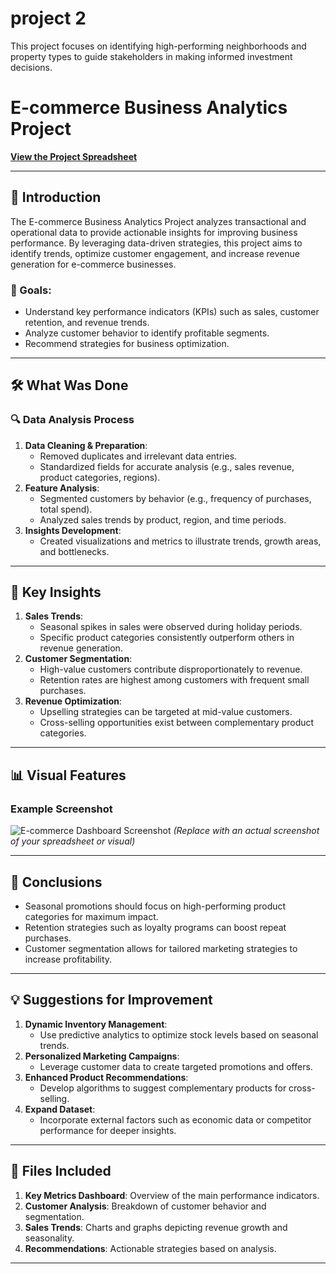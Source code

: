 # project 2
This project focuses on identifying high-performing neighborhoods and property types to guide stakeholders in making informed investment decisions.

# E-commerce Business Analytics Project

[**View the Project Spreadsheet**](https://docs.google.com/spreadsheets/d/1kiJe_Y_17zl3aQ9SjFSDjCdLIFgm-Rb6PM2Awv8ssfY/edit?usp=sharing)

---

## 📌 Introduction
The E-commerce Business Analytics Project analyzes transactional and operational data to provide actionable insights for improving business performance. By leveraging data-driven strategies, this project aims to identify trends, optimize customer engagement, and increase revenue generation for e-commerce businesses.

### 🎯 Goals:
- Understand key performance indicators (KPIs) such as sales, customer retention, and revenue trends.
- Analyze customer behavior to identify profitable segments.
- Recommend strategies for business optimization.

---

## 🛠 What Was Done
### 🔍 Data Analysis Process
1. **Data Cleaning & Preparation**:
   - Removed duplicates and irrelevant data entries.
   - Standardized fields for accurate analysis (e.g., sales revenue, product categories, regions).
2. **Feature Analysis**:
   - Segmented customers by behavior (e.g., frequency of purchases, total spend).
   - Analyzed sales trends by product, region, and time periods.
3. **Insights Development**:
   - Created visualizations and metrics to illustrate trends, growth areas, and bottlenecks.

---

## 🔑 Key Insights
1. **Sales Trends**:
   - Seasonal spikes in sales were observed during holiday periods.
   - Specific product categories consistently outperform others in revenue generation.
2. **Customer Segmentation**:
   - High-value customers contribute disproportionately to revenue.
   - Retention rates are highest among customers with frequent small purchases.
3. **Revenue Optimization**:
   - Upselling strategies can be targeted at mid-value customers.
   - Cross-selling opportunities exist between complementary product categories.

---

## 📊 Visual Features
### Example Screenshot
![E-commerce Dashboard Screenshot](https://your_image_url_placeholder.com) *(Replace with an actual screenshot of your spreadsheet or visual)*

---

## 🧩 Conclusions
- Seasonal promotions should focus on high-performing product categories for maximum impact.
- Retention strategies such as loyalty programs can boost repeat purchases.
- Customer segmentation allows for tailored marketing strategies to increase profitability.

---

## 💡 Suggestions for Improvement
1. **Dynamic Inventory Management**:
   - Use predictive analytics to optimize stock levels based on seasonal trends.
2. **Personalized Marketing Campaigns**:
   - Leverage customer data to create targeted promotions and offers.
3. **Enhanced Product Recommendations**:
   - Develop algorithms to suggest complementary products for cross-selling.
4. **Expand Dataset**:
   - Incorporate external factors such as economic data or competitor performance for deeper insights.

---

## 📁 Files Included
1. **Key Metrics Dashboard**: Overview of the main performance indicators.
2. **Customer Analysis**: Breakdown of customer behavior and segmentation.
3. **Sales Trends**: Charts and graphs depicting revenue growth and seasonality.
4. **Recommendations**: Actionable strategies based on analysis.

---
